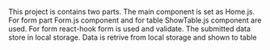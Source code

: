 This project is contains two parts.
The main component is set as Home.js. 
For form part Form.js component and for table ShowTable.js component are used.
For form react-hook form is used and validate.
The submitted data store in local storage.
Data is retrive from local storage and shown to table
